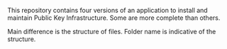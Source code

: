This repository contains four versions of an application to install and maintain Public Key Infrastructure. Some are more complete than others.

Main difference is the structure of files. Folder name is indicative of the structure.

